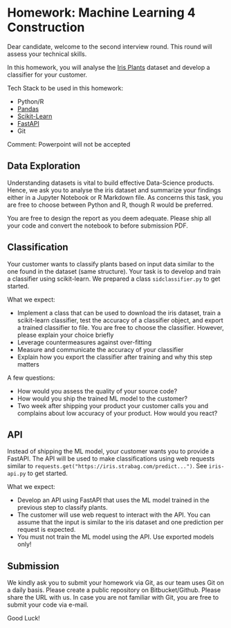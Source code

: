 # Homework: Machine Learning 4 Construction

Dear candidate,
welcome to the second interview round. This round will assess your technical skills.

In this homework, you will analyse the [Iris Plants](https://scikit-learn.org/stable/datasets/toy_dataset.html#iris-dataset) dataset and develop a classifier for your customer.

Tech Stack to be used in this homework:
- Python/R
- [Pandas](https://pandas.pydata.org)
- [Scikit-Learn](https://scikit-learn.org/stable/index.html)
- [FastAPI](https://fastapi.tiangolo.com)
- Git

Comment: Powerpoint will not be accepted

## Data Exploration

Understanding datasets is vital to build effective Data-Science products. Hence, we ask you to analyse the iris dataset and
summarize your findings either in a Jupyter Notebook or R Markdown file. As concerns this task, you are free to choose between Python and R, though R would be preferred.

You are free to design the report as you deem adequate. Please ship all your code and convert the notebook to before submission PDF.


## Classification

Your customer wants to classify plants based on input data similar to the one found in the dataset (same structure). Your task is to develop and train a classifier using scikit-learn.
We prepared a class `sidclassifier.py` to get started. 


What we expect:
- Implement a class that can be used to download the iris dataset, train a scikit-learn classifier, test the accuracy of a classifier object, and export a trained classifier to file. You are free to choose the classifier. However, please explain your choice briefly
- Leverage countermeasures against over-fitting
- Measure and communicate the accuracy of your classifier
- Explain how you export the classifier after training and why this step matters

A few questions:
- How would you assess the quality of your source code?
- How would you ship the trained ML model to the customer?
- Two week after shipping your product your customer calls you and complains about low accuracy of your product. How would you react?


## API

Instead of shipping the ML model, your customer wants you to provide a FastAPI. The API will be used to make classifications using web requests similar to `requests.get("https://iris.strabag.com/predict...")`.
See `iris-api.py` to get started.

What we expect:
- Develop an API using FastAPI that uses the ML model trained in the previous step to classify plants. 
- The customer will use web request to interact with the API. You can assume that the input is similar to the iris dataset and one prediction per request is expected.
- You must not train the ML model using the API. Use exported models only!

## Submission

We kindly ask you to submit your homework via Git, as our team uses Git on a daily basis. Please create a public repository
on Bitbucket/Github. Please share the URL with us. In case you are not familiar with Git, you are free to submit your code via e-mail.

Good Luck!
